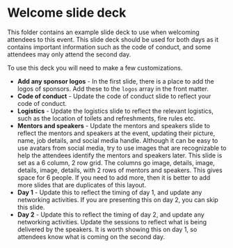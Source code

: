 # Welcome slide deck

This folder contains an example slide deck to use when welcoming attendees to this event. This slide deck should be used for both days as it contains important information such as the code of conduct, and some attendees may only attend the second day.

To use this deck you will need to make a few customizations.

* **Add any sponsor logos** - In the first slide, there is a place to add the logos of sponsors. Add these to the `logos` array in the front matter.
* **Code of conduct** - Update the code of conduct slide to reflect your code of conduct.
* **Logistics** - Update the logistics slide to reflect the relevant logistics, such as the location of toilets and refreshments, fire rules etc.
* **Mentors and speakers** - Update the mentors and speakers slide to reflect the mentors and speakers at the event, updating their picture, name, job details, and social media handle. Although it can be easy to use avatars from social media, try to use images that are recognizable to help the attendees identify the mentors and speakers later.
  This slide is set as a 6 column, 2 row grid. The columns go image, details, image, details, image, details, with 2 rows of mentors and speakers. This gives space for 6 people. If you need to add more, then it is better to add more slides that are duplicates of this layout.
* **Day 1** - Update this to reflect the timing of day 1, and update any networking activities. If you are presenting this on day 2, you can skip this slide.
* **Day 2** - Update this to reflect the timing of day 2, and update any networking activities. Update the sessions to reflect what is being delivered by the speakers. It is worth showing this on day 1, so attendees know what is coming on the second day.
